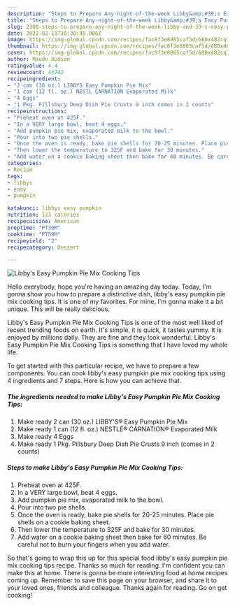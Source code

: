 ```yaml
---
description: "Steps to Prepare Any-night-of-the-week Libby&amp;#39;s Easy Pumpkin Pie Mix Cooking Tips"
title: "Steps to Prepare Any-night-of-the-week Libby&amp;#39;s Easy Pumpkin Pie Mix Cooking Tips"
slug: 2300-steps-to-prepare-any-night-of-the-week-libby-and-39-s-easy-pumpkin-pie-mix-cooking-tips
date: 2022-02-11T10:30:45.006Z
image: https://img-global.cpcdn.com/recipes/fac8f3e8865caf5d/680x482cq70/libbys-easy-pumpkin-pie-mix-cooking-tips-recipe-main-photo.jpg
thumbnail: https://img-global.cpcdn.com/recipes/fac8f3e8865caf5d/680x482cq70/libbys-easy-pumpkin-pie-mix-cooking-tips-recipe-main-photo.jpg
cover: https://img-global.cpcdn.com/recipes/fac8f3e8865caf5d/680x482cq70/libbys-easy-pumpkin-pie-mix-cooking-tips-recipe-main-photo.jpg
author: Maude Hudson
ratingvalue: 4.4
reviewcount: 44742
recipeingredient:
- "2 can (30 oz.) LIBBYS Easy Pumpkin Pie Mix"
- "1 can (12 fl. oz.) NESTL CARNATION Evaporated Milk"
- "4 Eggs"
- "1 Pkg. Pillsbury Deep Dish Pie Crusts 9 inch comes in 2 counts"
recipeinstructions:
- "Preheat oven at 425F."
- "In a VERY large bowl, beat 4 eggs."
- "Add pumpkin pie mix, evaporated milk to the bowl."
- "Pour into two pie shells."
- "Once the oven is ready, bake pie shells for 20-25 minutes. Place pie shells on a cookie baking sheet."
- "Then lower the temperature to 325F and bake for 30 minutes."
- "Add water on a cookie baking sheet then bake for 60 minutes. Be careful not to burn your fingers when you add water."
categories:
- Recipe
tags:
- libbys
- easy
- pumpkin

katakunci: libbys easy pumpkin 
nutrition: 123 calories
recipecuisine: American
preptime: "PT30M"
cooktime: "PT59M"
recipeyield: "2"
recipecategory: Dessert

---
```



![Libby&#39;s Easy Pumpkin Pie Mix Cooking Tips](https://img-global.cpcdn.com/recipes/fac8f3e8865caf5d/680x482cq70/libbys-easy-pumpkin-pie-mix-cooking-tips-recipe-main-photo.jpg)

Hello everybody, hope you're having an amazing day today. Today, I'm gonna show you how to prepare a distinctive dish, libby&#39;s easy pumpkin pie mix cooking tips. It is one of my favorites. For mine, I'm gonna make it a bit unique. This will be really delicious.



Libby&#39;s Easy Pumpkin Pie Mix Cooking Tips is one of the most well liked of recent trending foods on earth. It's simple, it is quick, it tastes yummy. It is enjoyed by millions daily. They are fine and they look wonderful. Libby&#39;s Easy Pumpkin Pie Mix Cooking Tips is something that I have loved my whole life.


To get started with this particular recipe, we have to prepare a few components. You can cook libby&#39;s easy pumpkin pie mix cooking tips using 4 ingredients and 7 steps. Here is how you can achieve that.

<!--inarticleads1-->

##### The ingredients needed to make Libby&#39;s Easy Pumpkin Pie Mix Cooking Tips:

1. Make ready 2 can (30 oz.) LIBBY&#39;S® Easy Pumpkin Pie Mix
1. Make ready 1 can (12 fl. oz.) NESTLÉ® CARNATION® Evaporated Milk
1. Make ready 4 Eggs
1. Make ready 1 Pkg. Pillsbury Deep Dish Pie Crusts 9 inch (comes in 2 counts)




<!--inarticleads2-->

##### Steps to make Libby&#39;s Easy Pumpkin Pie Mix Cooking Tips:

1. Preheat oven at 425F.
1. In a VERY large bowl, beat 4 eggs.
1. Add pumpkin pie mix, evaporated milk to the bowl.
1. Pour into two pie shells.
1. Once the oven is ready, bake pie shells for 20-25 minutes. Place pie shells on a cookie baking sheet.
1. Then lower the temperature to 325F and bake for 30 minutes.
1. Add water on a cookie baking sheet then bake for 60 minutes. Be careful not to burn your fingers when you add water.




So that's going to wrap this up for this special food libby&#39;s easy pumpkin pie mix cooking tips recipe. Thanks so much for reading. I'm confident you can make this at home. There is gonna be more interesting food at home recipes coming up. Remember to save this page on your browser, and share it to your loved ones, friends and colleague. Thanks again for reading. Go on get cooking!
